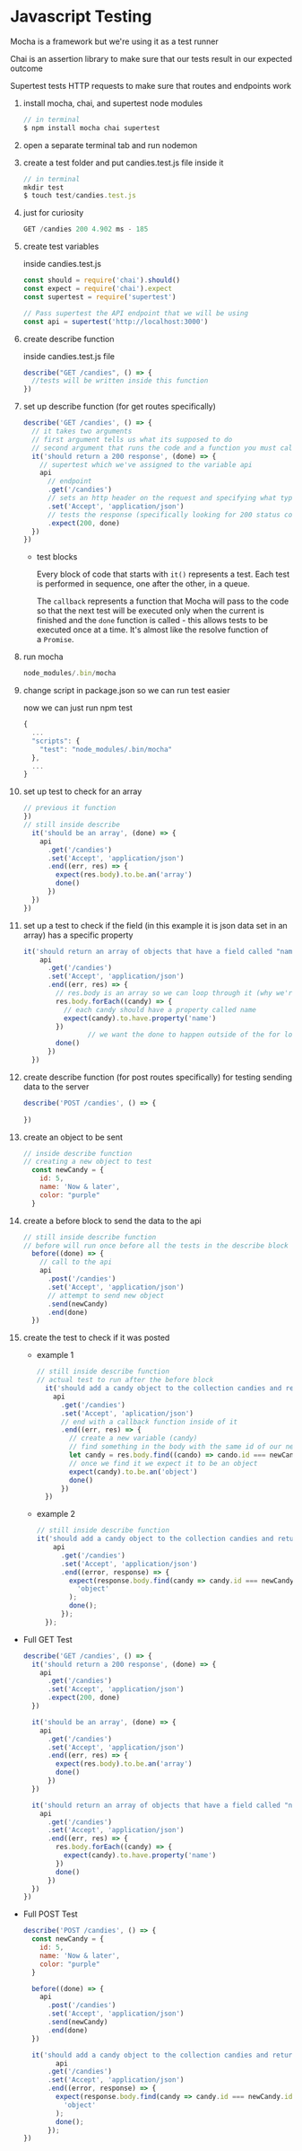 # Javascript Testing

Mocha is a framework but we're using it as a test runner

Chai is an assertion library to make sure that our tests result in our expected outcome

Supertest tests HTTP requests to make sure that routes and endpoints work

1. install mocha, chai, and supertest node modules

    ```jsx
    // in terminal
    $ npm install mocha chai supertest
    ```

2. open a separate terminal tab and run nodemon
3. create a test folder and put candies.test.js file inside it

    ```jsx
    // in terminal
    mkdir test
    $ touch test/candies.test.js
    ```

4. just for curiosity

    ```jsx
    GET /candies 200 4.902 ms - 185
    ```

5. create test variables

    inside candies.test.js

    ```jsx
    const should = require('chai').should()
    const expect = require('chai').expect
    const supertest = require('supertest')

    // Pass supertest the API endpoint that we will be using
    const api = supertest('http://localhost:3000')
    ```

6. create describe function

    inside candies.test.js file

    ```jsx
    describe("GET /candies", () => {
      //tests will be written inside this function
    })
    ```

7. set up describe function (for get routes specifically)

    ```jsx
    describe('GET /candies', () => {
      // it takes two arguments
      // first argument tells us what its supposed to do
      // second argument that runs the code and a function you must call when the test is finished (e.g. done)
      it('should return a 200 response', (done) => {
        // supertest which we've assigned to the variable api
        api
          // endpoint
          .get('/candies')
          // sets an http header on the request and specifying what type of data we want to receive (our application will accept json format)
          .set('Accept', 'application/json')
          // tests the response (specifically looking for 200 status code) and tells the it() function we are done
          .expect(200, done)
      })
    })
    ```

    - test blocks

        Every block of code that starts with `it()` represents a test. Each test is performed in sequence, one after the other, in a queue.

        The `callback` represents a function that Mocha will pass to the code so that the next test will be executed only when the current is finished and the `done` function is called - this allows tests to be executed once at a time. It's almost like the resolve function of a `Promise`.

8. run mocha

    ```jsx
    node_modules/.bin/mocha
    ```

9. change script in package.json so we can run test easier

    now we can just run npm test

    ```jsx
    {
      ...
      "scripts": {
        "test": "node_modules/.bin/mocha"
      },
      ...
    }
    ```

10. set up test to check for an array

    ```jsx
    // previous it function
    })
    // still inside describe
      it('should be an array', (done) => {
        api
          .get('/candies')
          .set('Accept', 'application/json')
          .end((err, res) => {
            expect(res.body).to.be.an('array')
            done()
          })
      })
    })
    ```

11. set up a test to check if the field (in this example it is json data set in an array) has a specific property

    ```jsx
    it('should return an array of objects that have a field called "name" ', (done) => {
        api
          .get('/candies')
          .set('Accept', 'application/json')
          .end((err, res) => {
            // res.body is an array so we can loop through it (why we're using for each)
            res.body.forEach((candy) => {
              // each candy should have a property called name
              expect(candy).to.have.property('name')
            })
    				// we want the done to happen outside of the for loop (it will only return after the first iteration, like having a return at the end of a for loop)
            done()
          })
      })
    ```

12. create describe function (for post routes specifically) for testing sending data to the server

    ```jsx
    describe('POST /candies', () => {
      
    })
    ```

13. create an object to be sent

    ```jsx
    // inside describe function
    // creating a new object to test
      const newCandy = {
        id: 5,
        name: 'Now & later',
        color: "purple"
      }
    ```

14. create a before block to send the data to the api

    ```jsx
    // still inside describe function
    // before will run once before all the tests in the describe block
      before((done) => {
        // call to the api
        api
          .post('/candies')
          .set('Accept', 'application/json')
          // attempt to send new object
          .send(newCandy)
          .end(done)
      })
    ```

15. create the test to check if it was posted
    - example 1

        ```jsx
        // still inside describe function
        // actual test to run after the before block
          it('should add a candy object to the collection candies and return it', (done) => {
            api
              .get('/candies')
              .set('Accept', 'aplication/json')
              // end with a callback function inside of it
              .end((err, res) => {
                // create a new variable (candy) 
                // find something in the body with the same id of our newCandy
                let candy = res.body.find((cando) => cando.id === newCandy.id)
                // once we find it we expect it to be an object
                expect(candy).to.be.an('object')
                done()
              })
          })
        ```

    - example 2

        ```jsx
        // still inside describe function
        it('should add a candy object to the collection candies and return it', done => {
            api
              .get('/candies')
              .set('Accept', 'application/json')
              .end((error, response) => {
                expect(response.body.find(candy => candy.id === newCandy.id)).to.be.an(
                  'object'
                );
                done();
              });
          });
        ```

- Full GET Test

    ```jsx
    describe('GET /candies', () => {
      it('should return a 200 response', (done) => {
        api
          .get('/candies')
          .set('Accept', 'application/json')
          .expect(200, done)
      })

      it('should be an array', (done) => {
        api
          .get('/candies')
          .set('Accept', 'application/json')
          .end((err, res) => {
            expect(res.body).to.be.an('array')
            done()
          })
      })

      it('should return an array of objects that have a field called "name" ', (done) => {
        api
          .get('/candies')
          .set('Accept', 'application/json')
          .end((err, res) => {
            res.body.forEach((candy) => {
              expect(candy).to.have.property('name')
            })
            done()
          })
      })
    })
    ```

- Full POST Test

    ```jsx
    describe('POST /candies', () => {
      const newCandy = {
        id: 5,
        name: 'Now & later',
        color: "purple"
      }

      before((done) => {
        api
          .post('/candies')
          .set('Accept', 'application/json')
          .send(newCandy)
          .end(done)
      })

      it('should add a candy object to the collection candies and return it', (done) => {
    		api
          .get('/candies')
          .set('Accept', 'application/json')
          .end((error, response) => {
            expect(response.body.find(candy => candy.id === newCandy.id)).to.be.an(
              'object'
            );
            done();
          });
    })
    ```

